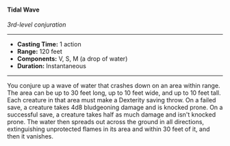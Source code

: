 #### Tidal Wave
*3rd-level conjuration*
___
- **Casting Time:** 1 action
- **Range:** 120 feet
- **Components:** V, S, M (a drop of water)
- **Duration:** Instantaneous
___
You conjure up a wave of water that crashes down on an area within range. The area can be up to 30 feet long, up to 10 feet wide, and up to 10 feet tall. Each creature in that area must make a Dexterity saving throw. On a failed save, a creature takes 4d8 bludgeoning damage and is knocked prone. On a successful save, a creature takes half as much damage and isn't knocked prone. The water then spreads out across the ground in all directions, extinguishing unprotected flames in its area and within 30 feet of it, and then it vanishes.